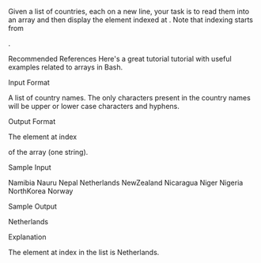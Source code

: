 Given a list of countries, each on a new line, your task is to read them into an array and then display the element indexed at . Note that indexing starts from

.

Recommended References
Here's a great tutorial tutorial with useful examples related to arrays in Bash.

Input Format

A list of country names. The only characters present in the country names will be upper or lower case characters and hyphens.

Output Format

The element at index

of the array (one string).

Sample Input

Namibia
Nauru
Nepal
Netherlands
NewZealand
Nicaragua
Niger
Nigeria
NorthKorea
Norway

Sample Output

Netherlands

Explanation

The element at index
in the list is Netherlands.
